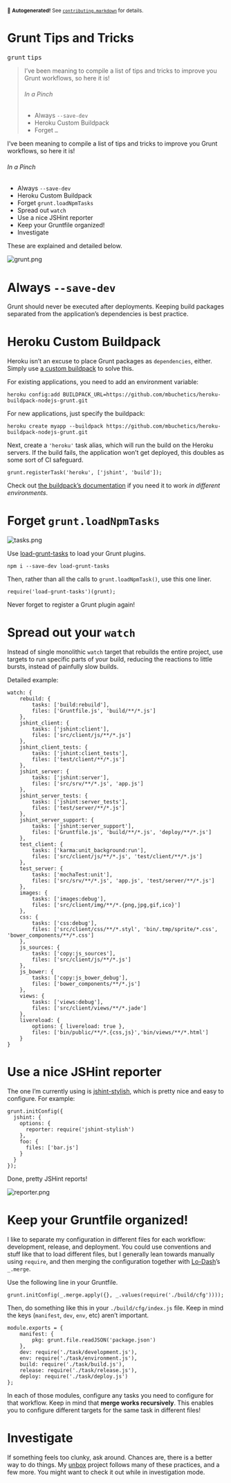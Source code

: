 <sub>&#x1F6A8; <strong>Autogenerated!</strong> See <a href="https://github.com/ponyfoo/articles/tree/master/contributing.markdown"><code>contributing.markdown</code></a> for details.</sub>

<a href="https://ponyfoo.com/articles/grunt-tips-and-tricks"><div></div></a>

<h1>Grunt Tips and Tricks</h1>

<p><kbd>grunt</kbd> <kbd>tips</kbd></p>

<blockquote><p>I&#x2019;ve been meaning to compile a list of tips and tricks to improve you Grunt workflows, so here it is!</p><h6>In a Pinch</h6> <ul> <li>Always <code>--save-dev</code></li> <li>Heroku Custom Buildpack</li> <li>Forget <code>&#x2026;</code></li></ul></blockquote>

<div><p>I&#x2019;ve been meaning to compile a list of tips and tricks to improve you Grunt workflows, so here it is!</p></div>

<div></div>

<div><h6 id="in-a-pinch">In a Pinch</h6> <ul> <li>Always <code class="md-code md-code-inline">--save-dev</code></li> <li>Heroku Custom Buildpack</li> <li>Forget <code class="md-code md-code-inline">grunt.loadNpmTasks</code></li> <li>Spread out <code class="md-code md-code-inline">watch</code></li> <li>Use a nice JSHint reporter</li> <li>Keep your Gruntfile organized!</li> <li>Investigate</li> </ul> <p>These are explained and detailed below.</p></div>

<div><p><img alt="grunt.png" class="" src="https://i.imgur.com/EyXjS8r.png"></p> <h1 id="always-save-dev">Always <code class="md-code md-code-inline">--save-dev</code></h1> <p>Grunt should never be executed after deployments. Keeping build packages separated from the application&#x2019;s dependencies is best practice.</p> <h1 id="heroku-custom-buildpack">Heroku Custom Buildpack</h1> <p>Heroku isn&#x2019;t an excuse to place Grunt packages as <code class="md-code md-code-inline">dependencies</code>, either. Simply use <a href="https://github.com/mbuchetics/heroku-buildpack-nodejs-grunt" target="_blank" aria-label="heroku-buildpack-nodejs-grunt on GitHub">a custom buildpack</a> to solve this.</p> <p>For existing applications, you need to add an environment variable:</p> <pre class="md-code-block"><code class="md-code md-lang-bash">heroku config:add BUILDPACK_URL=https://github.com/mbuchetics/heroku-buildpack-nodejs-grunt.git
</code></pre> <p>For new applications, just specify the buildpack:</p> <pre class="md-code-block"><code class="md-code md-lang-bash">heroku create myapp --buildpack https://github.com/mbuchetics/heroku-buildpack-nodejs-grunt.git
</code></pre> <p>Next, create a <code class="md-code md-code-inline">&apos;heroku&apos;</code> task alias, which will run the build on the Heroku servers. If the build fails, the application won&#x2019;t get deployed, this doubles as some sort of CI safeguard.</p> <pre class="md-code-block"><code class="md-code md-lang-javascript">grunt.registerTask(<span class="md-code-string">&apos;heroku&apos;</span>, [<span class="md-code-string">&apos;jshint&apos;</span>, <span class="md-code-string">&apos;build&apos;</span>]);
</code></pre> <p>Check out <a href="https://github.com/mbuchetics/heroku-buildpack-nodejs-grunt" target="_blank" aria-label="heroku-buildpack-nodejs-grunt on GitHub">the buildpack&#x2019;s documentation</a> if you need it to work <em>in different environments</em>.</p> <h1 id="forget-gruntloadnpmtasks">Forget <code class="md-code md-code-inline">grunt.loadNpmTasks</code></h1> <p><img alt="tasks.png" class="" src="https://i.imgur.com/9SCtIYz.png"></p> <p>Use <a href="https://github.com/sindresorhus/load-grunt-tasks" target="_blank" aria-label="load-grunt-tasks on GitHub">load-grunt-tasks</a> to load your Grunt plugins.</p> <pre class="md-code-block"><code class="md-code md-lang-bash">npm i --save-dev load-grunt-tasks
</code></pre> <p>Then, rather than all the calls to <code class="md-code md-code-inline">grunt.loadNpmTask()</code>, use this one liner.</p> <pre class="md-code-block"><code class="md-code md-lang-javascript"><span class="md-code-built_in">require</span>(<span class="md-code-string">&apos;load-grunt-tasks&apos;</span>)(grunt);
</code></pre> <p>Never forget to register a Grunt plugin again!</p> <h1 id="spread-out-your-watch">Spread out your <code class="md-code md-code-inline">watch</code></h1> <p>Instead of single monolithic <code class="md-code md-code-inline">watch</code> target that rebuilds the entire project, use targets to run specific parts of your build, reducing the reactions to little bursts, instead of painfully slow builds.</p> <p>Detailed example:</p> <pre class="md-code-block"><code class="md-code md-lang-javascript">watch: {
    rebuild: {
    	tasks: [<span class="md-code-string">&apos;build:rebuild&apos;</span>],
    	files: [<span class="md-code-string">&apos;Gruntfile.js&apos;</span>, <span class="md-code-string">&apos;build/**/*.js&apos;</span>]
    },
    jshint_client: {
    	tasks: [<span class="md-code-string">&apos;jshint:client&apos;</span>],
    	files: [<span class="md-code-string">&apos;src/client/js/**/*.js&apos;</span>]
    },
    jshint_client_tests: {
    	tasks: [<span class="md-code-string">&apos;jshint:client_tests&apos;</span>],
    	files: [<span class="md-code-string">&apos;test/client/**/*.js&apos;</span>]
    },
    jshint_server: {
    	tasks: [<span class="md-code-string">&apos;jshint:server&apos;</span>],
    	files: [<span class="md-code-string">&apos;src/srv/**/*.js&apos;</span>, <span class="md-code-string">&apos;app.js&apos;</span>]
    },
    jshint_server_tests: {
    	tasks: [<span class="md-code-string">&apos;jshint:server_tests&apos;</span>],
    	files: [<span class="md-code-string">&apos;test/server/**/*.js&apos;</span>]
    },
    jshint_server_support: {
    	tasks: [<span class="md-code-string">&apos;jshint:server_support&apos;</span>],
    	files: [<span class="md-code-string">&apos;Gruntfile.js&apos;</span>, <span class="md-code-string">&apos;build/**/*.js&apos;</span>, <span class="md-code-string">&apos;deploy/**/*.js&apos;</span>]
    },
    test_client: {
    	tasks: [<span class="md-code-string">&apos;karma:unit_background:run&apos;</span>],
    	files: [<span class="md-code-string">&apos;src/client/js/**/*.js&apos;</span>, <span class="md-code-string">&apos;test/client/**/*.js&apos;</span>]
    },
    test_server: {
    	tasks: [<span class="md-code-string">&apos;mochaTest:unit&apos;</span>],
    	files: [<span class="md-code-string">&apos;src/srv/**/*.js&apos;</span>, <span class="md-code-string">&apos;app.js&apos;</span>, <span class="md-code-string">&apos;test/server/**/*.js&apos;</span>]
    },
    images: {
    	tasks: [<span class="md-code-string">&apos;images:debug&apos;</span>],
    	files: [<span class="md-code-string">&apos;src/client/img/**/*.{png,jpg,gif,ico}&apos;</span>]
    },
    css: {
    	tasks: [<span class="md-code-string">&apos;css:debug&apos;</span>],
    	files: [<span class="md-code-string">&apos;src/client/css/**/*.styl&apos;</span>, <span class="md-code-string">&apos;bin/.tmp/sprite/*.css&apos;</span>, <span class="md-code-string">&apos;bower_components/**/*.css&apos;</span>]
    },
    js_sources: {
    	tasks: [<span class="md-code-string">&apos;copy:js_sources&apos;</span>],
    	files: [<span class="md-code-string">&apos;src/client/js/**/*.js&apos;</span>]
    },
    js_bower: {
    	tasks: [<span class="md-code-string">&apos;copy:js_bower_debug&apos;</span>],
    	files: [<span class="md-code-string">&apos;bower_components/**/*.js&apos;</span>]
    },
    views: {
    	tasks: [<span class="md-code-string">&apos;views:debug&apos;</span>],
    	files: [<span class="md-code-string">&apos;src/client/views/**/*.jade&apos;</span>]
    },
    livereload: {
    	options: { livereload: <span class="md-code-literal">true</span> },
    	files: [<span class="md-code-string">&apos;bin/public/**/*.{css,js}&apos;</span>,<span class="md-code-string">&apos;bin/views/**/*.html&apos;</span>]
    }
}
</code></pre> <h1 id="use-a-nice-jshint-reporter">Use a nice JSHint reporter</h1> <p>The one I&#x2019;m currently using is <a href="https://github.com/sindresorhus/jshint-stylish" target="_blank" aria-label="jshint-stylish on GitHub">jshint-stylish</a>, which is pretty nice and easy to configure. For example:</p> <pre class="md-code-block"><code class="md-code md-lang-javascript">grunt.initConfig({
  jshint: {
    options: {
      reporter: <span class="md-code-built_in">require</span>(<span class="md-code-string">&apos;jshint-stylish&apos;</span>)
    },
    foo: {
      files: [<span class="md-code-string">&apos;bar.js&apos;</span>]
    }
  }
});
</code></pre> <p>Done, pretty JSHint reports!</p> <p><img alt="reporter.png" class="" src="https://github.com/sindresorhus/jshint-stylish/raw/master/screenshot.png"></p> <h1 id="keep-your-gruntfile-organized">Keep your Gruntfile organized!</h1> <p>I like to separate my configuration in different files for each workflow: development, release, and deployment. You could use conventions and stuff like that to load different files, but I generally lean towards manually using <code class="md-code md-code-inline">require</code>, and then merging the configuration together with <a href="http://lodash.com/" target="_blank" aria-label="Next Generation Underscore">Lo-Dash</a>&#x2019;s <code class="md-code md-code-inline">_.merge</code>.</p> <p>Use the following line in your Gruntfile.</p> <pre class="md-code-block"><code class="md-code md-lang-javascript">grunt.initConfig(_.merge.apply({}, _.values(<span class="md-code-built_in">require</span>(<span class="md-code-string">&apos;./build/cfg&apos;</span>))));
</code></pre> <p>Then, do something like this in your <code class="md-code md-code-inline">./build/cfg/index.js</code> file. Keep in mind the keys (<code class="md-code md-code-inline">manifest</code>, <code class="md-code md-code-inline">dev</code>, <code class="md-code md-code-inline">env</code>, etc) aren&#x2019;t important.</p> <pre class="md-code-block"><code class="md-code md-lang-javascript"><span class="md-code-built_in">module</span>.exports = {
    manifest: {
        pkg: grunt.file.readJSON(<span class="md-code-string">&apos;package.json&apos;</span>)
    },
    dev: <span class="md-code-built_in">require</span>(<span class="md-code-string">&apos;./task/development.js&apos;</span>),
    env: <span class="md-code-built_in">require</span>(<span class="md-code-string">&apos;./task/environment.js&apos;</span>),
    build: <span class="md-code-built_in">require</span>(<span class="md-code-string">&apos;./task/build.js&apos;</span>),
    release: <span class="md-code-built_in">require</span>(<span class="md-code-string">&apos;./task/release.js&apos;</span>),
    deploy: <span class="md-code-built_in">require</span>(<span class="md-code-string">&apos;./task/deploy.js&apos;</span>)
};
</code></pre> <p>In each of those modules, configure any tasks you need to configure for that workflow. Keep in mind that <strong>merge works recursively</strong>. This enables you to configure different targets for the same task in different files!</p> <h1 id="investigate">Investigate</h1> <p>If something feels too clunky, ask around. Chances are, there is a better way to do things. My <a href="https://github.com/bevacqua/unbox" target="_blank" aria-label="unbox on GitHub">unbox</a> project follows many of these practices, and a few more. You might want to check it out while in investigation mode.</p></div>
